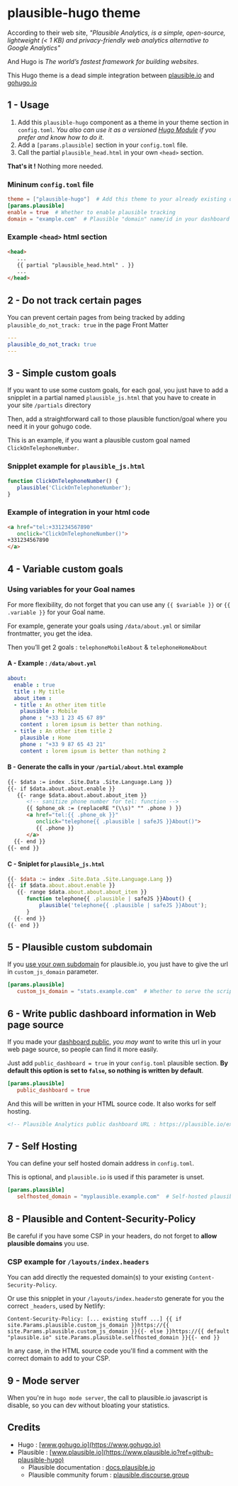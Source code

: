 # plausible-hugo theme

According to their web site, *"Plausible Analytics, is a simple, open-source, lightweight (< 1 KB) and privacy-friendly web analytics alternative to Google Analytics"*

And Hugo is *The world’s fastest framework for building websites*.

This Hugo theme is a dead simple integration between [plausible.io](https://www.plausible.io?ref=github-plausible-hugo) and [gohugo.io](https://www.gohugo.io)

## 1 - Usage

1. Add this `plausible-hugo` component as a theme in your theme section in `config.toml`. *You also can use it as a versioned [Hugo Module](https://gohugo.io/hugo-modules/) if you prefer and know how to do it*.
1. Add a `[params.plausible]` section in your `config.toml` file.
1. Call the partial `plausible_head.html` in your own `<head>` section.

**That's it !** Nothing more needed.

### Mininum `config.toml` file

```toml
theme = ["plausible-hugo"]  # Add this theme to your already existing other themes
[params.plausible]
enable = true  # Whether to enable plausible tracking
domain = "example.com"  # Plausible "domain" name/id in your dashboard
```

### Example `<head>` html section

```html
<head>
   ...
   {{ partial "plausible_head.html" . }}
   ...
</head>
```

## 2 - Do not track certain pages

You can prevent certain pages from being tracked by adding `plausible_do_not_track: true` in the page Front Matter

```yaml
---
plausible_do_not_track: true
---
```

## 3 - Simple custom goals

If you want to use some custom goals, for each goal, you just have to add a snipplet in a partial named `plausible_js.html` that you have to create in your site `/partials` directory

Then, add a straightforward call to those plausible function/goal where you need it in your gohugo code.

This is an example, if you want a plausible custom goal named `ClickOnTelephoneNumber`.

### Snipplet example for `plausible_js.html`

```js
function ClickOnTelephoneNumber() {
   plausible('ClickOnTelephoneNumber');
}
```

### Example of integration in your html code

```html
<a href="tel:+331234567890"
   onclick="ClickOnTelephoneNumber()">
+331234567890
</a>
```

## 4 - Variable custom goals

### Using variables for your Goal names

For more flexibility, do not forget that you can use any `{{ $variable }}` or `{{ .variable }}` for your Goal name.

For example, generate your goals using `/data/about.yml` or similar frontmatter, you get the idea.

Then you’ll get 2 goals : `telephoneMobileAbout` & `telephoneHomeAbout`

#### A - Example : `/data/about.yml`

```yml
about:
  enable : true
  title : My title
  about_item :
  - title : An other item title
    plausible : Mobile
    phone : "+33 1 23 45 67 89"
    content : lorem ipsum is better than nothing.
  - title : An other item title 2
    plausible : Home
    phone : "+33 9 87 65 43 21"
    content : lorem ipsum is better than nothing 2
```

#### B - Generate the calls in your `/partial/about.html` example

```html
{{- $data := index .Site.Data .Site.Language.Lang }}
{{- if $data.about.about.enable }}
   {{- range $data.about.about.about_item }}
      <!-- sanitize phone number for tel: function -->
      {{ $phone_ok := (replaceRE "(\\s)" "" .phone ) }}
      <a href="tel:{{ .phone_ok }}"
         onclick="telephone{{ .plausible | safeJS }}About()">
         {{ .phone }}
      </a>
  {{- end }}
{{- end }}
```

#### C - Sniplet for `plausible_js.html`

```js
{{- $data := index .Site.Data .Site.Language.Lang }}
{{- if $data.about.about.enable }}
   {{- range $data.about.about.about_item }}
      function telephone{{ .plausible | safeJS }}About() {
          plausible('telephone{{ .plausible | safeJS }}About');
      }
  {{- end }}
{{- end }}
```

## 5 - Plausible custom subdomain

If you [use your own subdomain](https://docs.plausible.io/custom-domain) for plausible.io, you just have to give the url in `custom_js_domain` parameter.

```toml
[params.plausible]
   custom_js_domain = "stats.example.com"  # Whether to serve the script from a custom domain (https://docs.plausible.io/custom-domain) (Optional)
```

## 6 - Write public dashboard information in Web page source

If you made your [dashboard public](https://docs.plausible.io/visibility), *you may want* to write this url in your web page source, so people can find it more easily.

Just add `public_dashboard = true` in your `config.toml` plausible section. **By default this option is set to `false`, so nothing is written by default**.

```toml
[params.plausible]
   public_dashboard = true
```

And this will be written in your HTML source code. It also works for self hosting.

```html
<!-- Plausible Analytics public dashboard URL : https://plausible.io/example.com -->
```

## 7 - Self Hosting

You can define your self hosted domain address in `config.toml`.

This is optional, and `plausible.io` is used if this parameter is unset.

```toml
[params.plausible]
   selfhosted_domain = "myplausible.example.com"  # Self-hosted plausible domain
```

## 8 - Plausible and Content-Security-Policy

Be careful if you have some CSP in your headers, do not forget to **allow plausible domains** you use.

### CSP example for `/layouts/index.headers`

You can add directly the requested domain(s) to your existing `Content-Security-Policy`.

Or use this snipplet in your `/layouts/index.headers`to generate for you the correct `_headers`, used by Netlify:

```headers
Content-Security-Policy: [... existing stuff ...] {{ if site.Params.plausible.custom_js_domain }}https://{{ site.Params.plausible.custom_js_domain }}{{- else }}https://{{ default "plausible.io" site.Params.plausible.selfhosted_domain }}{{- end }}
```

In any case, in the HTML source code you'll find a comment with the correct domain to add to your CSP.

## 9 - Mode server

When you're in `hugo mode server`, the call to plausible.io javascript is disable, so you can dev without bloating your statistics.

## Credits

- Hugo : [www.gohugo.io](https://www.gohugo.io)
- Plausible : [www.plausible.io](https://www.plausible.io?ref=github-plausible-hugo)
  - Plausible documentation : [docs.plausible.io](https://docs.plausible.io?ref=github-plausible-hugo)
  - Plausible community forum : [plausible.discourse.group](https://plausible.discourse.group?ref=github-plausible-hugo)
